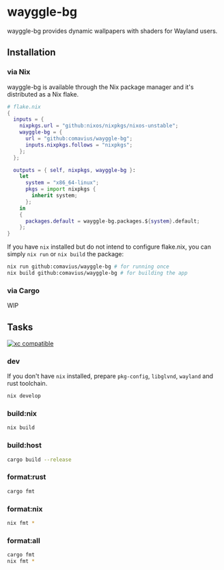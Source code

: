 # wayggle-bg

wayggle-bg provides dynamic wallpapers with shaders for Wayland users.

## Installation
### via Nix
wayggle-bg is available through the Nix package manager and it's distributed as a Nix flake.
```nix
# flake.nix
{
  inputs = {
    nixpkgs.url = "github:nixos/nixpkgs/nixos-unstable";
    wayggle-bg = {
      url = "github:comavius/wayggle-bg";
      inputs.nixpkgs.follows = "nixpkgs";
    };
  };

  outputs = { self, nixpkgs, wayggle-bg }:
    let
      system = "x86_64-linux";
      pkgs = import nixpkgs {
        inherit system;
      };
    in
    {
      packages.default = wayggle-bg.packages.${system}.default;
    };
}
```
If you have `nix` installed but do not intend to configure flake.nix, you can simply `nix run` or `nix build` the package:
```bash
nix run github:comavius/wayggle-bg # for running once
nix build github:comavius/wayggle-bg # for building the app
```

### via Cargo
WIP

## Tasks

[![xc compatible](https://xcfile.dev/badge.svg)](https://xcfile.dev)

### dev
If you don't have `nix` installed, prepare `pkg-config`, `libglvnd`, `wayland` and rust toolchain.
```bash
nix develop
```

### build:nix
```bash
nix build
```

### build:host
```bash
cargo build --release
```

### format:rust
```bash
cargo fmt
```

### format:nix
```bash
nix fmt *
```

### format:all
```bash
cargo fmt
nix fmt *
```

